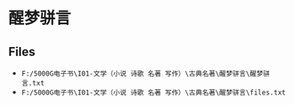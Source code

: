 # 醒梦骈言

## Files

- `F:/5000G电子书\I01-文学（小说 诗歌 名著 写作）\古典名著\醒梦骈言\醒梦骈言.txt`
- `F:/5000G电子书\I01-文学（小说 诗歌 名著 写作）\古典名著\醒梦骈言\files.txt`
